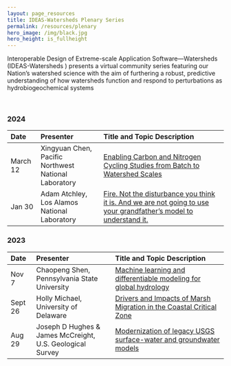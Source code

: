 ```yaml
---
layout: page_resources
title: IDEAS-Watersheds Plenary Series
permalink: /resources/plenary
hero_image: /img/black.jpg
hero_height: is_fullheight
---
```


Interoperable Design of Extreme-scale Application Software—Watersheds (IDEAS-Watersheds )
presents a virtual community series featuring our Nation’s watershed science with the aim of furthering a robust, predictive understanding of how watersheds function and respond to perturbations as hydrobiogeochemical systems

<br>

### 2024

| Date  |  Presenter             | Title and Topic Description |
|:------|:---------------------------------------------|:---------------------------------------------------------------------------| 
|March 12|Xingyuan Chen, <br> Pacific Northwest National Laboratory|[Enabling Carbon and Nitrogen Cycling Studies from Batch to Watershed Scales](plenary/plenary_2024/2024-3-12_xchen.md)|
|Jan 30|Adam Atchley, <br> Los Alamos National Laboratory|[Fire. Not the disturbance you think it is. And we are not going to use your grandfather’s model to understand it.](plenary/plenary_2024/2024-1-30_aatchley.md)|

### 2023

| Date  |  Presenter             | Title and Topic Description |
|:------|:---------------------------------------------|:---------------------------------------------------------------------------|
|Nov 7|Chaopeng Shen, <br> Pennsylvania State University|[Machine learning and differentiable modeling for global hydrology](plenary/plenary_2023/2023-11-7_cshen.md)|
|Sept 26|Holly Michael, <br> University of Delaware|[Drivers and Impacts of Marsh Migration in the Coastal Critical Zone](plenary/plenary_2023/2023-9-26_hmichael.md)|
|Aug 29|Joseph D Hughes & <br> James McCreight, U.S. Geological Survey|[Modernization of legacy USGS surface-water and groundwater models](plenary/plenary_2023/2023-8-29_jhughes&jmccreight.md)|